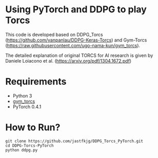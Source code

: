 # Using PyTorch and DDPG to play Torcs

This code is developed based on DDPG_Torcs (https://github.com/yanpanlau/DDPG-Keras-Torcs) and Gym-Torcs (https://raw.githubusercontent.com/ugo-nama-kun/gym_torcs).

The detailed explanation of original TORCS for AI research is given by Daniele Loiacono et al. (https://arxiv.org/pdf/1304.1672.pdf)

# Requirements

* Python 3
* [gym_torcs](https://github.com/ugo-nama-kun/gym_torcs)
* PyTorch 0.4.1

# How to Run?

```
git clone https://github.com/jastfkjg/DDPG_Torcs_PyTorch.git
cd DDPG-Torcs-PyTorch
python ddpg.py

```
